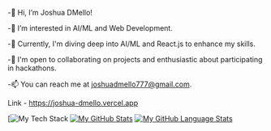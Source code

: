 -👋 Hi, I’m Joshua DMello!

-👀 I’m interested in AI/ML and Web Development.

-🌱 Currently, I'm diving deep into AI/ML and React.js to enhance my skills.

-💼 I'm open to collaborating on projects and enthusiastic about participating in hackathons.

-📫 You can reach me at joshuadmello777@gmail.com.

Link - https://joshua-dmello.vercel.app

[![My Tech Stack](https://github-readme-tech-stack.vercel.app/api/cards?lineCount=3&theme=github_dark_red&width=600&line1=react%2Creact%2C58a6ff%3Bmongodb%2Cmongodb%2C47A248%3Bpostgresql%2Cpostgresql%2C094278%3Bjavascript%2Cjs%2Cb3dd0c%3Bbootstrap%2Cbootstrap%2C330092%3B&line2=springboot%2Cspringboot%2C6DB33F%3Bmysql%2Cmysql%2C066e81%3Bmariadb%2Cmariadb%2C2e9bae%3Bpython%2Cpython%2Cc5ce1f%3B&line3=flutter%2Cflutter%2C006d93%3Bdart%2Cdart%2C021192%3Breact+native%2Creactnative%2C0d5bcf%3Bsqlite%2Csqlite%2C00a6cc%3Bstreamlit%2Cstreamlit%2Cb40a0a%3B)
[![My GitHub Stats](https://github-readme-stats.vercel.app/api/?username=Joshuadmello04&count_private=true&theme=tokyonight&showicons=true)]()
[![My GitHub Language Stats](https://github-readme-stats.vercel.app/api/top-langs/?username=Joshuadmello04&langs_count=5&theme=tokyonight)]()

<!---
Joshuadmello04/Joshuadmello04 is a ✨ special ✨ repository because its `README.md` (this file) appears on your GitHub profile.
You can click the Preview link to take a look at your changes.
--->
